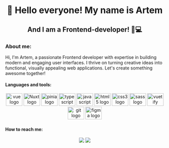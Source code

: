 <div id='header' align='center'>
  <h1>👋 Hello everyone! My name is Artem</h1>
  <h2>And I am a Frontend-developer! 👦💻</h2>
</div>

<h3 align="left">About me:</h3>

<p>
  Hi, I'm Artem, a passionate Frontend developer with expertise in building modern and engaging user interfaces. I thrive on turning creative ideas into functional, visually appealing web applications. Let's create something awesome together!
</p>

<h4 align="left">Languages and tools:</h4>

<div align="center">
  <img src="https://cdn.jsdelivr.net/gh/devicons/devicon/icons/vuejs/vuejs-original.svg" height="40" width="52" alt="vue logo"  />
  <img src="https://nuxt.com/assets/design-kit/icon-green.svg" height="40" width="52" alt="Nuxt logo"  />
  <img src="https://pinia.vuejs.org/logo.svg" height="40" width="52" alt="pinia logo"  />
  <img src="https://cdn.jsdelivr.net/gh/devicons/devicon/icons/typescript/typescript-original.svg" height="40" width="52" alt="typescript logo"  />
  <img src="https://cdn.jsdelivr.net/gh/devicons/devicon/icons/javascript/javascript-original.svg" height="40" width="52" alt="javascript logo"  />
  <img src="https://cdn.jsdelivr.net/gh/devicons/devicon/icons/html5/html5-original.svg" height="40" width="52" alt="html5 logo"  />
  <img src="https://cdn.jsdelivr.net/gh/devicons/devicon/icons/css3/css3-original.svg" height="40" width="52" alt="css3 logo"  />
  <img src="https://cdn.jsdelivr.net/gh/devicons/devicon/icons/sass/sass-original.svg" height="40" width="52" alt="sass logo"  />
  <img src="https://cdn.jsdelivr.net/gh/devicons/devicon/icons/vuetify/vuetify-original.svg" height="40" width="52" alt="vuetify logo"  />
  <img src="https://cdn.jsdelivr.net/gh/devicons/devicon/icons/git/git-original.svg" height="40" width="52" alt="git logo"  />
  <img src="https://cdn.jsdelivr.net/gh/devicons/devicon/icons/figma/figma-original.svg" height="40" width="52" alt="figma logo"  
</div>

<div align="center">
  <!-- Uncomment the following lines when you want to display GitHub statistics -->
  <!-- <img src="https://github-profile-summary-cards.vercel.app/api/cards/profile-details?username=ArtemGusevGit&theme=aura" height="150"   />
  </br>
  <img src="http://github-profile-summary-cards.vercel.app/api/cards/stats?username=ArtemGusevGit&theme=aura" height="150" alt="stats graph"  />
  <img src="http://github-profile-summary-cards.vercel.app/api/cards/repos-per-language?username=ArtemGusevGit&theme=aura" height="150" alt="languages graph"  /> -->
</div>

<h4 align="left">How to reach me:</h4>

<div align="center">
  <a target="_blank" href='https://www.linkedin.com/in/gusevfe/'> <img src='https://img.shields.io/badge/linkedIn-blue?style=for-the-badge&logo=linkedin&logoColor=white' /></a>
  <a target="_blank" href='https://www.t.me/Artemdvd'> <img src='https://img.shields.io/badge/Telegram-blue?style=for-the-badge&logo=telegram&logoColor=white' /></a>
</div>


